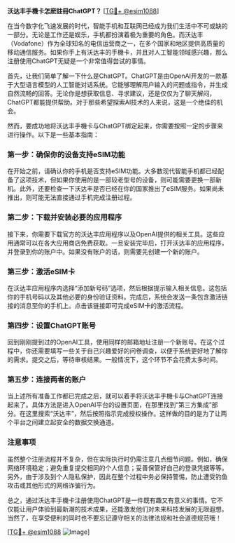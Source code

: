 **沃达丰手機卡怎麽註冊ChatGPT？** [[TG💪+ @esim1088](https://t.me/s/esim1088)]

在当今数字化飞速发展的时代，智能手机和互联网已经成为我们生活中不可或缺的一部分。无论是工作还是娱乐，手机都扮演着极为重要的角色。而沃达丰（Vodafone）作为全球知名的电信运营商之一，在多个国家和地区提供高质量的移动通信服务。如果你手上有沃达丰的手機卡，并且对人工智能领域感兴趣，那么注册使用ChatGPT无疑是一个非常值得尝试的事情。

首先，让我们简单了解一下什么是ChatGPT。ChatGPT是由OpenAI开发的一款基于大型语言模型的人工智能对话系统。它能够理解用户输入的问题或指令，并生成自然流畅的回答。无论你是想获取信息、寻求建议，还是仅仅为了聊天解闷，ChatGPT都能提供帮助。对于那些希望探索AI技术的人来说，这是一个绝佳的机会。

然而，要成功地将沃达丰手機卡与ChatGPT绑定起来，你需要按照一定的步骤来进行操作。以下是一些基本指南：

### 第一步：确保你的设备支持eSIM功能

在开始之前，请确认你的手机是否支持eSIM功能。大多数现代智能手机都已经配备了这项技术，但如果你使用的是一部较老型号的设备，则可能需要更换一部新机。此外，还要检查一下沃达丰是否已经在你的国家推出了eSIM服务。如果尚未推出，则可能无法直接通过手机完成注册过程。

### 第二步：下载并安装必要的应用程序

接下来，你需要下载官方的沃达丰应用程序以及OpenAI提供的相关工具。这些应用通常可以在各大应用商店免费获取。一旦安装完毕后，打开沃达丰的应用程序，并登录到你的账户中。如果没有账户的话，则需要先创建一个新的账户。

### 第三步：激活eSIM卡

在沃达丰应用程序内选择“添加新号码”选项，然后根据提示输入相关信息。这包括你的手机号码以及其他必要的身份验证资料。完成后，系统会发送一条包含激活链接的消息至你的手机上。点击该链接即可完成eSIM卡的激活流程。

### 第四步：设置ChatGPT账号

回到刚刚提到过的OpenAI工具，使用同样的邮箱地址注册一个新账号。在这个过程中，你还需要填写一些关于自己兴趣爱好的问卷调查，以便于系统更好地了解你的需求。提交之后，等待审核结果。一般情况下，这个环节不会花费太多时间。

### 第五步：连接两者的账户

当上述所有准备工作都已完成之后，就可以着手将沃达丰手機卡与ChatGPT连接起来了。具体方法是进入OpenAI平台的设置页面，在那里找到“第三方集成”部分。在这里搜索“沃达丰”，然后按照指示完成授权操作。这样做的目的是为了让两个平台之间建立起安全的数据交换通道。

### 注意事项

虽然整个注册流程并不复杂，但在实际执行时仍需注意几点细节问题。例如，确保网络环境稳定；避免重复提交相同的个人信息；妥善保管好自己的登录凭据等等。另外，由于涉及到个人隐私保护，因此在整个过程中务必保持警惕，防止遭受钓鱼攻击或其他形式的网络诈骗行为。

总之，通过沃达丰手機卡注册使用ChatGPT是一件既有趣又有意义的事情。它不仅能让用户体验到最新潮的技术成果，还能激发他们对未来科技发展的无限遐想。当然了，在享受便利的同时也不要忘记遵守相关的法律法规和社会道德规范哦！

[[TG💪+ @esim1088](https://t.me/s/esim1088) ![Image](https://i.postimg.cc/4NQfJmqS/Snipaste-2025-05-13-00-14-12.png)]